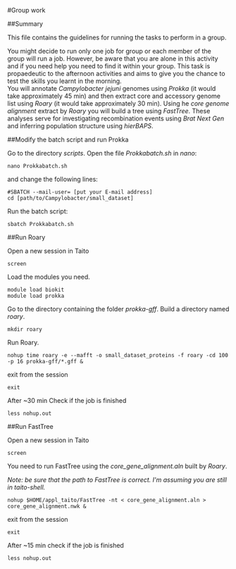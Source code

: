 #Group work

##Summary

This file contains the guidelines for running the tasks to perform in a group.

You might decide to run only one job for group or each member of the group will run a job. However, be aware that you are alone in this activity and if you need help you need to find it within your group.
This task is propaedeutic to the afternoon activities and aims to give you the chance to test the skills you learnt in the morning.   
You will annotate *Campylobacter jejuni* genomes using *Prokka* (it would take approximately 45 min) and then extract core and accessory genome list using *Roary* (it would take approximately 30 min). Using he *core genome alignment* extract by *Roary* you will build a tree using *FastTree*. These analyses serve for investigating recombination events using *Brat Next Gen* and inferring population structure using *hierBAPS*.


##Modify the batch script and run Prokka

Go to the directory *scripts*.
Open the file *Prokkabatch.sh* in *nano*:

```
nano Prokkabatch.sh
```
and change the following lines:

```
#SBATCH --mail-user= [put your E-mail address]
cd [path/to/Campylobacter/small_dataset]
```

Run the batch script:

```
sbatch Prokkabatch.sh
```

##Run Roary

Open a new session in Taito

```
screen
```

Load the modules you need.

```
module load biokit
module load prokka
```

Go to the directory containing the folder *prokka-gff*.
Build a directory named *roary*.

```
mkdir roary
```

Run Roary.

```
nohup time roary -e --mafft -o small_dataset_proteins -f roary -cd 100 -p 16 prokka-gff/*.gff &
```

exit from the session

```
exit
```

After ~30 min Check if the job is finished 

```
less nohup.out
```

##Run FastTree

Open a new session in Taito

```
screen
```

You need to run FastTree using the *core_gene_alignment.aln* built by *Roary*.

*Note: be sure that the path to FastTree is correct. I'm assuming you are still in taito-shell.*

```
nohup $HOME/appl_taito/FastTree -nt < core_gene_alignment.aln > core_gene_alignment.nwk &
```
exit from the session

```
exit
```

After ~15 min check if the job is finished 

```
less nohup.out
```

